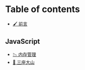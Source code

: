 # Table of contents

* [🖌 前言](README.md)

## JavaScript

* [📉 内存管理](javascript/nei-cun-guan-li.md)
* [🌄 三座大山](javascript/san-zuo-da-shan.md)
